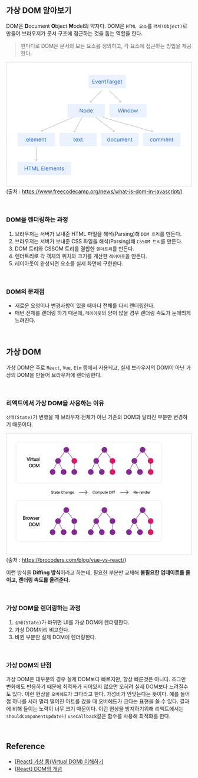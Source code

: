 ## 가상 DOM 알아보기

DOM은 **D**ocument **O**bject **M**odel의 약자다. DOM은 `HTML 요소`를 `객체(Object)`로 만들어 브라우저가 문서 구조에 접근하는 것을 돕는 역할을 한다. 

> 한마디로 DOM은 문서의 모든 요소를 정의하고, 각 요소에 접근하는 방법을 제공한다.

![virtual_dom_1](/images/virtual_dom_1.png)<br>
(출처 : https://www.freecodecamp.org/news/what-is-dom-in-javascript/)

&nbsp;

### DOM을 렌더링하는 과정

1. 브라우저는 서버가 보내준 HTML 파일을 해석(Parsing)해 `DOM 트리`를 만든다.
2. 브라우저는 서버가 보내준 CSS 파일을 해석(Parsing)해 `CSSOM 트리`를 만든다.
3. DOM 트리와 CSSOM 트리를 결합한 `렌더트리`를 만든다.
4. 렌더트리로 각 객체의 위치와 크기를 계산한 `레이아웃`을 만든다.
5. 레이아웃이 완성되면 요소를 실제 화면에 구현한다.

&nbsp;

### DOM의 문제점

- 새로운 요청이나 변경사항이 있을 때마다 전체를 다시 렌더링한다.
- 매번 전체를 렌더링 하기 때문에, `레이아웃`의 양이 많을 경우 렌더링 속도가 눈에띄게 느려진다.

&nbsp;

## 가상 DOM

가상 DOM은 주로 `React`, `Vue`, `Elm` 등에서 사용되고, 실제 브라우저의 DOM이 아닌 가상의 DOM을 만들어 브라우저에 렌더링한다.

&nbsp;

### 리액트에서 가상 DOM을 사용하는 이유

`상태(State)`가 변했을 때 브라우저 전체가 아닌 기존의 DOM과 달라진 부분만 변경하기 때문이다.

![virtual_dom_2](/images/virtual_dom_2.png)<br>
(출처 : https://brocoders.com/blog/vue-vs-react/)

이런 방식을 **Diffing 방식**이라고 하는데, 필요한 부분만 교체해 **불필요한 업데이트를 줄이고, 렌더링 속도를 올려준다.**

&nbsp;

### 가상 DOM을 렌더링하는 과정

1. `상태(State)`가 바뀌면 UI를 가상 DOM에 렌더링한다.
2. 가상 DOM끼리 비교한다.
3. 바뀐 부분만 실제 DOM에 렌더링한다.

&nbsp;

### 가상 DOM의 단점

가상 DOM은 대부분의 경우 실제 DOM보다 빠르지만, 항상 빠른것은 아니다. 조그만 변화에도 반응하기 때문에 최적화가 되어있지 않으면 오히려 실제 DOM보다 느려질수도 있다. 이런 현상을 `오버헤드`가 크다라고 한다. 가성비가 안맞는다는 뜻이다. 예를 들어 껌 하나를 사러 멀리 떨어진 마트를 갔을 때 오버헤드가 크다는 표현을 쓸 수 있다. 결과에 비해 들이는 노력이 너무 크기 때문이다. 이런 현상을 방지하기위해 리액트에서는 `shouldComponentUpdate`나 `useCallback`같은 함수를 사용해 최적화를 한다.

&nbsp;

## Reference

- [[React] 가상 돔(Virtual DOM) 이해하기](https://devbirdfeet.tistory.com/219)
- [[React] DOM의 개념](http://www.tcpschool.com/javascript/js_dom_concept)

&nbsp;